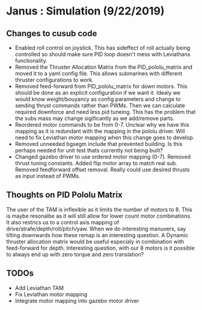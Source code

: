 # Janus : Simulation (9/22/2019)

## Changes to cusub code
* Enabled roll control on joystick.  This has sideffect of roll actually being controlled so should make sure PID loop doesn't mess with Leviathans functionality.
* Removed the Thruster Allocation Matrix from the PID_pololu_matrix and moved it to a yaml config file.  This allows submarines with different thruster configurations to work.
* Removed feed-forward from PID_pololu_matrix for down motors.  This should be done as an explicit configuration if we want it.  Idealy we would know weight/bouyancy as config parameters and change to sending thrust commands rather than PWMs.  Then we can calculate required downforce and need less pid tuneing.  This has the problem that the subs mass may change sigificantly as we add/remove parts.
* Reordered motor commands to be from 0-7.  Unclear why we have this mapping as it is redundant with the mapping in the pololu driver.  Will need to fix Leviathan motor mapping when this change goes to develop.
* Removed unneeded bgsegm include that prevented building.  Is this perhaps needed for unit test thats currently not being built?
* Changed gazebo driver to use ordered motor mapping (0-7).  Removed thrust tuning constants.  Added flip motor array to match real sub.  Removed feedforward offset removal.  Really could use desired thrusts as input instead of PWMs.

## Thoughts on PID Pololu Matrix
The user of the TAM is inflexible as it limits the number of motors to 8.  This is maybe resonalbe as it will still allow for lower count motor combinations.  It also restrics us to a control axis mapping of drive/strafe/depth/roll/pitch/yaw.  When we do interesting manuvers, say tilting downwards how these remap is an interesting question.  A Dynamic thruster allocation matrix would be useful especialy in combination with feed-forward for depth.  Interesting question, with our 8 motors is it possible to always end up with zero torque and zero translation?

## TODOs
* Add Leviathan TAM
* Fix Leviathan motor mapping
* Integrate motor mapping into gazebo motor driver